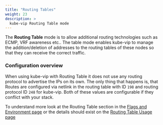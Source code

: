 ```yaml
---
title: "Routing Tables"
weight: 23
description: >
  kube-vip Routing Table mode
---
```


The **Routing Table** mode is to allow additional routing technologies such as ECMP, VRF awareness etc.. The table mode enables kube-vip to manage the addition/deletion of addresses to the routing tables of these nodes so that they can receive the correct traffic.

### Configuration overview

When using kube-vip with Routing Table it does not use any routing protocol to advertise the IPs on its own. The only thing that happens is, that Routes are configured via netlink in the routing table with ID `198` and routing protocol ID `248` for kube-vip. Both of these values are configurable if they conflict with your stack.

To understand more look at the Routing Table section in the [Flags and Environment page](/docs/installation/flags/) or the details should exist on the [Routing Table Usage page](/docs/usage/routingtables)